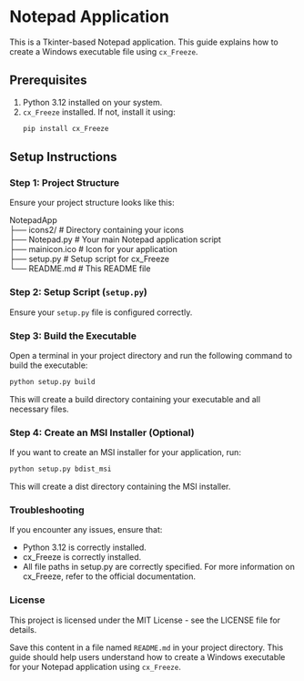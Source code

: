 # Notepad Application

This is a Tkinter-based Notepad application. This guide explains how to create a Windows executable file using `cx_Freeze`.

## Prerequisites

1. Python 3.12 installed on your system.
2. `cx_Freeze` installed. If not, install it using:
    ```bash
    pip install cx_Freeze
    ```

## Setup Instructions

### Step 1: Project Structure

Ensure your project structure looks like this:

NotepadApp\
 ├── icons2/ # Directory containing your icons\
 ├── Notepad.py # Your main Notepad application script\
 ├── mainicon.ico # Icon for your application\
 ├── setup.py # Setup script for cx_Freeze\
 └── README.md # This README file

### Step 2: Setup Script (`setup.py`)

Ensure your `setup.py` file is configured correctly.

### Step 3: Build the Executable
Open a terminal in your project directory and run the following command to build the executable:
```bash
python setup.py build
```
This will create a build directory containing your executable and all necessary files.

### Step 4: Create an MSI Installer (Optional)
If you want to create an MSI installer for your application, run:
```bash
python setup.py bdist_msi
```
This will create a dist directory containing the MSI installer.

### Troubleshooting
If you encounter any issues, ensure that:

+ Python 3.12 is correctly installed.
+ cx_Freeze is correctly installed.
+ All file paths in setup.py are correctly specified.
For more information on cx_Freeze, refer to the official documentation.

### License
This project is licensed under the MIT License - see the LICENSE file for details.

Save this content in a file named `README.md` in your project directory. This guide should help users understand how to create a Windows executable for your Notepad application using `cx_Freeze`.
